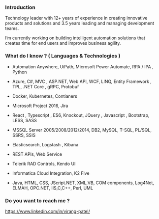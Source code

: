 ### Introduction

Technology leader with 12+ years of experience in creating innovative products and solutions and 3.5 years leading and managing development teams. 

I’m currently working on building intelligent automation solutions that creates time for end users and improves business agility.

### What do I know ? ( Languages & Technologies )

- Automation Anywhere, UiPath, Microsoft Power Automate, RPA / IPA , Python

- Azure, C#, MVC , ASP.NET,  Web API, WCF, LINQ, Entity Framework , TPL, .NET Core , gRPC, Protobuf

- Docker, Kubernetes, Contianers

- Microsoft Project 2016, Jira

- React , Typescript , ES6, Knockout, JQuery , Javascript , Bootstrap, LESS, SASS

- MSSQL Server 2005/2008/2012/2014, DB2, MySQL, T-SQL, PL/SQL, SSRS, SSIS 

- Elasticsearch, Logstash , Kibana

- REST APIs, Web Service 

- Telerik RAD Controls, Kendo UI 

- Informatica Cloud Integration, K2 Five 

- Java, HTML, CSS, JScript.NET, XML,VB, COM components, Log4Net, ELMAH, OPC.NET, IIS,C,C++, Perl, UML 

### Do you want to reach me ?

https://www.linkedin.com/in/virang-patel/ 

<!--
**virangp21/virangp21** is a ✨ _special_ ✨ repository because its `README.md` (this file) appears on your GitHub profile.

Here are some ideas to get you started:

- 🔭 I’m currently working on ...
- 🌱 I’m currently learning ...
- 👯 I’m looking to collaborate on ...
- 🤔 I’m looking for help with ...
- 💬 Ask me about ...
- 📫 How to reach me: ...
- 😄 Pronouns: ...
- ⚡ Fun fact: ...
-->
